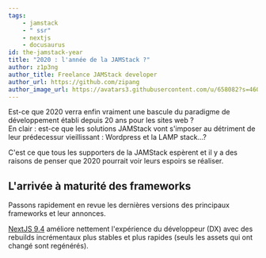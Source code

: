 ```yaml
---
tags:
    - jamstack
    - " ssr"
    - nextjs
    - docusaurus
id: the-jamstack-year
title: "2020 : l'année de la JAMStack ?"
author: z1p3ng
author_title: Freelance JAMStack developer
author_url: https://github.com/zipang
author_image_url: https://avatars3.githubusercontent.com/u/658082?s=460&v=4
---
```


Est-ce que 2020 verra enfin vraiment une bascule du paradigme de développement établi depuis 20 ans pour les sites web ?  
En clair : est-ce que les solutions JAMStack vont s'imposer au détriment de leur prédecessur vieillissant : Wordpress et la LAMP stack...?

C'est ce que tous les supporters de la JAMStack espèrent et il y a des raisons de penser que 2020 pourrait voir leurs espoirs se réaliser.

## L'arrivée à maturité des frameworks

Passons rapidement en revue les dernières versions des principaux frameworks et leur annonces.

[NextJS 9.4](https://nextjs.org/blog/next-9-4) améliore nettement l'expérience du développeur (DX) avec des rebuilds incrémentaux plus stables et plus rapides (seuls les assets qui ont changé sont regénérés).
